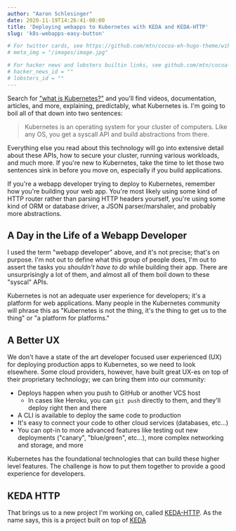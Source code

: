 ```yaml
---
author: "Aaron Schlesinger"
date: 2020-11-19T14:26:41-08:00
title: 'Deploying webapps to Kubernetes with KEDA and KEDA-HTTP'
slug: 'k8s-webapps-easy-button'

# For twitter cards, see https://github.com/mtn/cocoa-eh-hugo-theme/wiki/Twitter-cards
# meta_img = "/images/image.jpg"

# For hacker news and lobsters builtin links, see github.com/mtn/cocoa-eh-hugo-theme/wiki/Social-Links
# hacker_news_id = ""
# lobsters_id = ""
---
```


Search for ["what is Kubernetes?"](https://duckduckgo.com/?q=what+is+kubernetes&t=brave&ia=web) and you'll find videos, documentation, articles, and more, explaining, predictably, what Kubernetes is. I'm going to boil all of that down into two sentences:

>Kubernetes is an operating system for your cluster of computers. Like any OS, you get a syscall API and build abstractions from there.

Everything else you read about this technology will go into extensive detail about these APIs, how to secure your cluster, running various workloads, and much more. If you're new to Kubernetes, take the time to let those two sentences sink in before you move on, especially if you build applications.

If you're a webapp developer trying to deploy to Kubernetes, remember how you're building your web app. You're most likely using some kind of HTTP router rather than parsing HTTP headers yourself, you're using some kind of ORM or database driver, a JSON parser/marshaler, and probably more abstractions.

## A Day in the Life of a Webapp Developer

I used the term "webapp developer" above, and it's not precise; that's on purpose. I'm not out to define what this group of people does, I'm out to assert the tasks you _shouldn't have to do_ while building their app. There are unsurprisingly a lot of them, and almost all of them boil down to these "syscal" APIs.

Kubernetes is not an adequate user experience for developers; it's a platform for web applications. Many people in the Kubernetes community will phrase this as "Kubernetes is not the thing, it's the thing to get us to the thing" or "a platform for platforms."

## A Better UX

We don't have a state of the art developer focused user experienced (UX) for deploying production apps to Kubernetes, so we need to look elsewhere. Some cloud providers, however, have built great UX-es on top of their proprietary technology; we can bring them into our community:

- Deploys happen when you push to GitHub or another VCS host
  - In cases like Heroku, you can `git push` directly to them, and they'll deploy right then and there
- A CLI is available to deploy the same code to production
- It's easy to connect your code to other cloud services (databases, etc...)
- You can opt-in to more advanced features like testing out new deployments ("canary", "blue/green", etc...), more complex networking and storage, and more

Kubernetes has the foundational technologies that can build these higher level features. The challenge is how to put them together to provide a good experience for developers.

## KEDA HTTP

That brings us to a new project I'm working on, called [KEDA-HTTP](https://github.com/osscda/kedahttp). As the name says, this is a project built on top of [KEDA](https://github.com/kedacore/keda)
